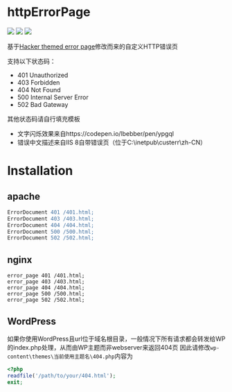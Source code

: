 # httpErrorPage
![](https://img.shields.io/github/languages/code-size/n0099/httpErrorPage.svg)
![](https://img.shields.io/github/downloads/n0099/httpErrorPage/total.svg)
![](https://raw.githubusercontent.com/n0099/httpErrorPage/master/404.gif)

基于[Hacker themed error page](https://codepen.io/robinselmer/pen/vJjbOZ)修改而来的自定义HTTP错误页

支持以下状态码：
* 401 Unauthorized
* 403 Forbidden
* 404 Not Found
* 500 Internal Server Error
* 502 Bad Gateway

其他状态码请自行填充模板

* 文字闪烁效果来自https://codepen.io/lbebber/pen/ypgql
* 错误中文描述来自IIS 8自带错误页（位于C:\inetpub\custerr\zh-CN）

# Installation
## apache
```apache
ErrorDocument 401 /401.html;
ErrorDocument 403 /403.html;
ErrorDocument 404 /404.html;
ErrorDocument 500 /500.html;
ErrorDocument 502 /502.html;
```

## nginx
```nginx
error_page 401 /401.html;
error_page 403 /403.html;
error_page 404 /404.html;
error_page 500 /500.html;
error_page 502 /502.html;
```

## WordPress
如果你使用WordPress且url位于域名根目录，一般情况下所有请求都会转发给WP的index.php处理，从而由WP主题而非webserver来返回404页
因此请修改`wp-content\themes\当前使用主题名\404.php`内容为
```php
<?php
readfile('/path/to/your/404.html');
exit;
```
